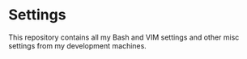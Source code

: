 # Settings
This repository contains all my Bash and VIM settings and other misc settings from my development machines.
